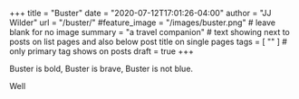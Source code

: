 +++
title = "Buster"
date = "2020-07-12T17:01:26-04:00"
author = "JJ Wilder"
url = "/buster/"
#feature_image = "/images/buster.png" # leave blank for no image
summary = "a travel companion" # text showing next to posts on list pages and also below post title on single pages
tags = [ "" ] # only primary tag shows on posts
draft = true
+++

Buster is bold, Buster is brave, Buster is not blue.  

Well